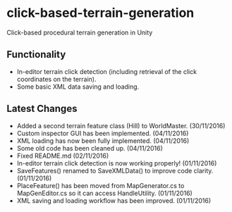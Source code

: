 # click-based-terrain-generation

Click-based procedural terrain generation in Unity

## Functionality

* In-editor terrain click detection (including retrieval of the click coordinates on the terrain).
* Some basic XML data saving and loading.

## Latest Changes

* Added a second terrain feature class (Hill) to WorldMaster. (30/11/2016)
* Custom inspector GUI has been implemented. (04/11/2016)
* XML loading has now been fully implemented. (04/11/2016)
* Some old code has been cleaned up. (04/11/2016) 
* Fixed README.md (02/11/2016)
* In-editor terrain click detection is now working properly! (01/11/2016)
* SaveFeatures() renamed to SaveXMLData() to improve code clarity. (01/11/2016)
* PlaceFeature() has been moved from MapGenerator.cs to MapGenEditor.cs so it can access HandleUtility. (01/11/2016)
* XML saving and loading workflow has been improved. (01/11/2016)

